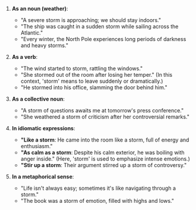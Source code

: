 1. **As an noun (weather)**:
   - "A severe storm is approaching; we should stay indoors."
   - "The ship was caught in a sudden storm while sailing across the Atlantic."
   - "Every winter, the North Pole experiences long periods of darkness and heavy storms."

2. **As a verb**:
   - "The wind started to storm, rattling the windows."
   - "She stormed out of the room after losing her temper." (In this context, 'storm' means to leave suddenly or dramatically.)
   - "He stormed into his office, slamming the door behind him."

3. **As a collective noun**:
   - "A storm of questions awaits me at tomorrow's press conference."
   - "She weathered a storm of criticism after her controversial remarks."

4. **In idiomatic expressions**:
   - **"Like a storm**: He came into the room like a storm, full of energy and enthusiasm."
   - **"As calm as a storm**: Despite his calm exterior, he was boiling with anger inside." (Here, 'storm' is used to emphasize intense emotions.)
   - **"Stir up a storm**: Their argument stirred up a storm of controversy."

5. **In a metaphorical sense**:
   - "Life isn't always easy; sometimes it's like navigating through a storm."
   - "The book was a storm of emotion, filled with highs and lows."